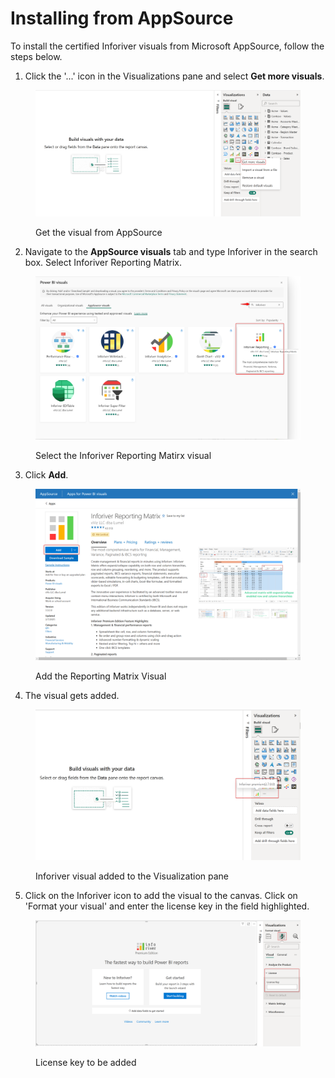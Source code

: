 # Installing from AppSource

To install the certified Inforiver visuals from Microsoft AppSource, follow the steps below.

1. Click the '...' icon in the Visualizations pane and select **Get more visuals**.

<figure><img src="../../.gitbook/assets/Get more visuals (1).png" alt=""><figcaption><p>Get the visual from AppSource</p></figcaption></figure>

2. Navigate to the **AppSource visuals** tab and type Inforiver in the search box. Select Inforiver Reporting Matrix.

<figure><img src="../../.gitbook/assets/image (8) (1) (1) (1).png" alt=""><figcaption><p>Select the Inforiver Reporting Matirx visual</p></figcaption></figure>

3. Click **Add**.

<figure><img src="../../.gitbook/assets/image (1) (1) (1) (1) (1) (1) (1) (1) (1) (1) (1).png" alt=""><figcaption><p>Add the Reporting Matrix Visual</p></figcaption></figure>

4. The visual gets added.

<figure><img src="../../.gitbook/assets/Visual added.png" alt=""><figcaption><p>Inforiver visual added to the Visualization pane</p></figcaption></figure>

5. Click on the Inforiver icon to add the visual to the canvas. Click on 'Format your visual' and enter the license key in the field highlighted.

<figure><img src="../../.gitbook/assets/License key.png" alt=""><figcaption><p>License key to be added</p></figcaption></figure>

